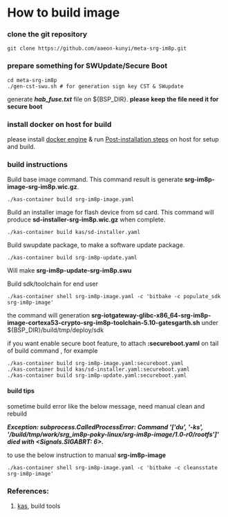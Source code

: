 How to build image
===

### clone the git repository

```
git clone https://github.com/aaeon-kunyi/meta-srg-im8p.git
```
### prepare something for SWUpdate/Secure Boot

```
cd meta-srg-im8p
./gen-cst-swu.sh # for generation sign key CST & SWupdate
```

generate ***hab_fuse.txt*** file on ${BSP_DIR}.
**please keep the file need it for secure boot**

### install docker on host for build

please install [docker engine](https://docs.docker.com/engine/install/ubuntu/) & run [Post-installation steps](https://docs.docker.com/engine/install/linux-postinstall/) on host for setup and build.

### build instructions

Build base image command. This command result is generate **srg-im8p-image-srg-im8p.wic.gz**.

```
./kas-container build srg-im8p-image.yaml
```

Build an installer image for flash device from sd card. This command will produce **sd-installer-srg-im8p.wic.gz** when complete.

```
./kas-container build kas/sd-installer.yaml
```

Build swupdate package, to make a software update package.

```
./kas-container build srg-im8p-update.yaml
```

Will make **srg-im8p-update-srg-im8p.swu**

Build sdk/toolchain for end user

```
./kas-container shell srg-im8p-image.yaml -c 'bitbake -c populate_sdk srg-im8p-image'
```

the command will generation **srg-iotgateway-glibc-x86_64-srg-im8p-image-cortexa53-crypto-srg-im8p-toolchain-5.10-gatesgarth.sh** under ${BSP_DIR}/build/tmp/deploy/sdk


if you want enable secure boot feature, to attach **:secureboot.yaml** on tail of build command , for example
```
./kas-container build srg-im8p-image.yaml:secureboot.yaml
./kas-container build kas/sd-installer.yaml:secureboot.yaml
./kas-container build srg-im8p-update.yaml:secureboot.yaml
```
#### build tips

sometime build error like the below message, need manual clean and rebuild

***Exception: subprocess.CalledProcessError: Command '['du', '-ks', '/build/tmp/work/srg_im8p-poky-linux/srg-im8p-image/1.0-r0/rootfs']' died with <Signals.SIGABRT: 6>.***

to use the below instruction to manual **srg-im8p-image**

```
./kas-container shell srg-im8p-image.yaml -c 'bitbake -c cleansstate srg-im8p-image'
```

### References:
1. [kas](https://github.com/siemens/kas), build tools
